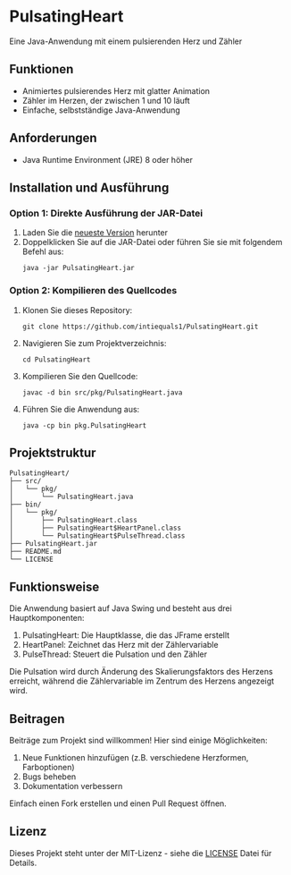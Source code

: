 # PulsatingHeart
Eine Java-Anwendung mit einem pulsierenden Herz und Zähler

## Funktionen

- Animiertes pulsierendes Herz mit glatter Animation
- Zähler im Herzen, der zwischen 1 und 10 läuft
- Einfache, selbstständige Java-Anwendung

## Anforderungen

- Java Runtime Environment (JRE) 8 oder höher

## Installation und Ausführung

### Option 1: Direkte Ausführung der JAR-Datei

1. Laden Sie die [neueste Version](https://github.com/intiequals1/PulsatingHeart/release) herunter
2. Doppelklicken Sie auf die JAR-Datei oder führen Sie sie mit folgendem Befehl aus:
   ```
   java -jar PulsatingHeart.jar
   ```

### Option 2: Kompilieren des Quellcodes

1. Klonen Sie dieses Repository:
   ```
   git clone https://github.com/intiequals1/PulsatingHeart.git
   ```
2. Navigieren Sie zum Projektverzeichnis:
   ```
   cd PulsatingHeart
   ```
3. Kompilieren Sie den Quellcode:
   ```
   javac -d bin src/pkg/PulsatingHeart.java
   ```
4. Führen Sie die Anwendung aus:
   ```
   java -cp bin pkg.PulsatingHeart
   ```

## Projektstruktur

```
PulsatingHeart/
├── src/
│   └── pkg/
│       └── PulsatingHeart.java
├── bin/
│   └── pkg/
│       ├── PulsatingHeart.class
│       ├── PulsatingHeart$HeartPanel.class
│       └── PulsatingHeart$PulseThread.class
├── PulsatingHeart.jar
├── README.md
└── LICENSE
```

## Funktionsweise

Die Anwendung basiert auf Java Swing und besteht aus drei Hauptkomponenten:

1. PulsatingHeart: Die Hauptklasse, die das JFrame erstellt
2. HeartPanel: Zeichnet das Herz mit der Zählervariable
3. PulseThread: Steuert die Pulsation und den Zähler

Die Pulsation wird durch Änderung des Skalierungsfaktors des Herzens erreicht, während die Zählervariable im Zentrum des Herzens angezeigt wird.

## Beitragen

Beiträge zum Projekt sind willkommen! Hier sind einige Möglichkeiten:

1. Neue Funktionen hinzufügen (z.B. verschiedene Herzformen, Farboptionen)
2. Bugs beheben
3. Dokumentation verbessern

Einfach einen Fork erstellen und einen Pull Request öffnen.

## Lizenz

Dieses Projekt steht unter der MIT-Lizenz - siehe die [LICENSE](LICENSE) Datei für Details.
